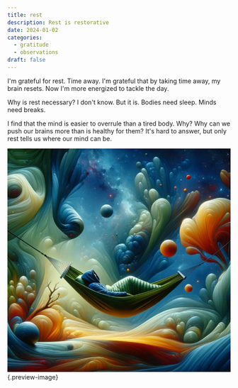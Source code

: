 ```yaml
---
title: rest
description: Rest is restorative
date: 2024-01-02
categories:
  - gratitude
  - observations
draft: false
---
```

I'm grateful for rest. Time away. I'm grateful that by taking time away, my brain resets. Now I'm more energized to tackle the day. 

Why is rest necessary? I don't know. But it is. Bodies need sleep. Minds need breaks. 

I find that the mind is easier to overrule than a tired body. Why? Why can we push our brains more than is healthy for them? It's hard to answer, but only rest tells us where our mind can be. 

![Resting in an abstract and surrealistic way](../img/dalle-resting-hammock-surreal.jpeg){.preview-image}


